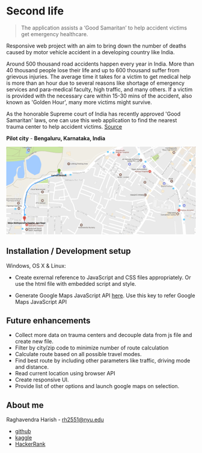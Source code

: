 # Second life 
> The application assists a ‘Good Samaritan’ to help accident victims get emergency healthcare.     

Responsive web project with an aim to bring down the number of deaths caused by motor vehicle accident in a developing country like India.

Around 500 thousand road accidents happen every year in India. More than 40 thousand people lose their life and up to 600 thousand suffer from grievous injuries. The average time it takes for a victim to get medical help is more than an hour due to several reasons like shortage of emergency services and para-medical faculty, high traffic, and many others. If a victim is provided with the necessary care within 15-30 mins of the accident, also known as 'Golden Hour', many more victims might survive.

As the honorable Supreme court of India has recently approved 'Good Samaritan' laws, one can use this web application to find the nearest trauma center to help accident victims. [Source](http://timesofindia.indiatimes.com/india/Supreme-Court-approves-Centres-guidelines-to-protect-good-samaritans/articleshow/51611949.cms)

**Pilot city** - **Bengaluru, Karnataka, India**

![](https://github.com/Raghav2018/SecondLife/blob/master/Screen_capture.PNG)

## Installation / Development setup

Windows, OS X & Linux:

* Create exrernal reference to JavaScript and CSS files appropriately. 
Or use the html file with embedded script and style. 

* Generate Google Maps JavaScript API [here](https://developers.google.com/maps/documentation/javascript/get-api-key). Use this key to refer Google Maps JavaScript API 

## Future enhancements

* Collect more data on trauma centers and decouple data from js file and create new file. 
* Filter by city/zip code to minimize number of route calculation
* Calculate route based on all possible travel modes. 
* Find best route by including other parameters like traffic, driving mode and distance. 
* Read current location using browser API
* Create responsive UI. 
* Provide list of other options and launch google maps on selection.

## About me

Raghavendra Harish  - rh2551@nyu.edu

* [github](https://github.com/Raghav2018/)
* [kaggle](https://www.kaggle.com/raghav2018)
* [HackerRank](https://www.hackerrank.com/rh2551)

